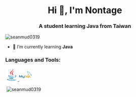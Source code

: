 <h1 align="center">Hi 👋, I'm Nontage</h1>
<h3 align="center">A student learning Java from Taiwan</h3>

<p align="left"> <img src="https://komarev.com/ghpvc/?username=seanmud0319&label=Profile%20views&color=0e75b6&style=flat" alt="seanmud0319" /> </p>


- 🌱 I’m currently learning **Java**

<h3 align="left">Languages and Tools:</h3>
<p align="left"> <a href="https://www.java.com" target="_blank" rel="noreferrer"> <img src="https://raw.githubusercontent.com/devicons/devicon/master/icons/java/java-original.svg" alt="java" width="40" height="40"/> </a> <a href="https://www.mysql.com/" target="_blank" rel="noreferrer"> <img src="https://raw.githubusercontent.com/devicons/devicon/master/icons/mysql/mysql-original-wordmark.svg" alt="mysql" width="40" height="40"/> </a> </p>

<p>&nbsp;<img align="center" src="https://github-readme-stats.vercel.app/api?username=seanmud0319&show_icons=true&locale=en" alt="seanmud0319" /></p>
